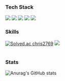 ### Tech Stack
<img src="https://img.shields.io/badge/Python-3776AB?style=flat&logo=Python&logoColor=white"/></a>
<img src="https://img.shields.io/badge/Java-007396?style=flat&logo=Java&logoColor=white" />
<img src="https://img.shields.io/badge/JavaScript-F7DF1E?style=flat&logo=JavaScript&logoColor=white" />
<img src="https://img.shields.io/badge/CSS3-1572B6?style=flat&logo=CSS3&logoColor=white" />
<img src="https://img.shields.io/badge/HTML5-E34F26?style=flat&logo=HTML5&logoColor=white"/></a>

### Skills
[![Solved.ac
chris2769](http://mazassumnida.wtf/api/v2/generate_badge?boj={handle})](https://solved.ac/{handle})
<img src="https://github-readme-stats.vercel.app/api/top-langs/?username=noxknow&layout=compact"><br><br>

### Stats
![Anurag's GitHub stats](https://github-readme-stats.vercel.app/api?username=noxknow&show_icons=true&theme=kacho_ga)

